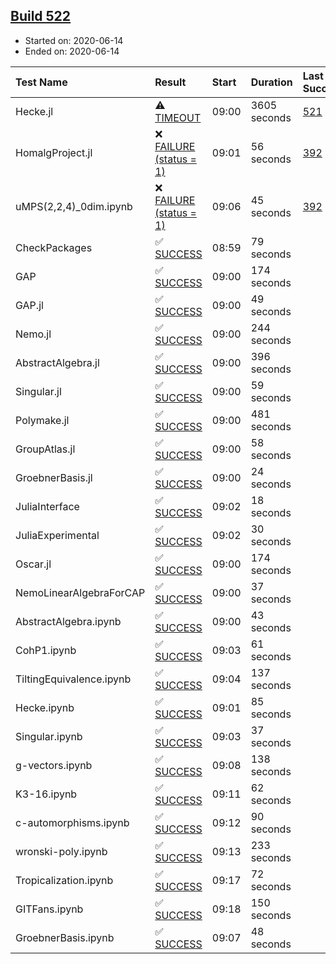 ## [Build 522](https://oscarci.mathematik.uni-kl.de/job/oscar-julia-1.4/522/)

* Started on: 2020-06-14
* Ended on: 2020-06-14

| Test Name    | Result | Start | Duration | Last Success | First Failure |
|:-------------|:-------|:------|:---------|:-------------|:--------------|
| Hecke.jl | ⚠ [TIMEOUT](https://oscarci.mathematik.uni-kl.de/job/oscar-julia-1.4/522/artifact/logs/build-522/Hecke.jl.log) | 09:00 | 3605 seconds | [521](https://oscarci.mathematik.uni-kl.de/job/oscar-julia-1.4/521/) | [522](https://oscarci.mathematik.uni-kl.de/job/oscar-julia-1.4/522/) |
| HomalgProject.jl | ❌ [FAILURE (status = 1)](https://oscarci.mathematik.uni-kl.de/job/oscar-julia-1.4/522/artifact/logs/build-522/HomalgProject.jl.log) | 09:01 | 56 seconds | [392](https://oscarci.mathematik.uni-kl.de/job/oscar-julia-1.4/392/) | [393](https://oscarci.mathematik.uni-kl.de/job/oscar-julia-1.4/393/) |
| uMPS(2,2,4)_0dim.ipynb | ❌ [FAILURE (status = 1)](https://oscarci.mathematik.uni-kl.de/job/oscar-julia-1.4/522/artifact/logs/build-522/uMPS-2-2-4-_0dim.ipynb.log) | 09:06 | 45 seconds | [392](https://oscarci.mathematik.uni-kl.de/job/oscar-julia-1.4/392/) | [393](https://oscarci.mathematik.uni-kl.de/job/oscar-julia-1.4/393/) |
| CheckPackages | ✅ [SUCCESS](https://oscarci.mathematik.uni-kl.de/job/oscar-julia-1.4/522/artifact/logs/build-522/CheckPackages.log) | 08:59 | 79 seconds |  |  |
| GAP | ✅ [SUCCESS](https://oscarci.mathematik.uni-kl.de/job/oscar-julia-1.4/522/artifact/logs/build-522/GAP.log) | 09:00 | 174 seconds |  |  |
| GAP.jl | ✅ [SUCCESS](https://oscarci.mathematik.uni-kl.de/job/oscar-julia-1.4/522/artifact/logs/build-522/GAP.jl.log) | 09:00 | 49 seconds |  |  |
| Nemo.jl | ✅ [SUCCESS](https://oscarci.mathematik.uni-kl.de/job/oscar-julia-1.4/522/artifact/logs/build-522/Nemo.jl.log) | 09:00 | 244 seconds |  |  |
| AbstractAlgebra.jl | ✅ [SUCCESS](https://oscarci.mathematik.uni-kl.de/job/oscar-julia-1.4/522/artifact/logs/build-522/AbstractAlgebra.jl.log) | 09:00 | 396 seconds |  |  |
| Singular.jl | ✅ [SUCCESS](https://oscarci.mathematik.uni-kl.de/job/oscar-julia-1.4/522/artifact/logs/build-522/Singular.jl.log) | 09:00 | 59 seconds |  |  |
| Polymake.jl | ✅ [SUCCESS](https://oscarci.mathematik.uni-kl.de/job/oscar-julia-1.4/522/artifact/logs/build-522/Polymake.jl.log) | 09:00 | 481 seconds |  |  |
| GroupAtlas.jl | ✅ [SUCCESS](https://oscarci.mathematik.uni-kl.de/job/oscar-julia-1.4/522/artifact/logs/build-522/GroupAtlas.jl.log) | 09:00 | 58 seconds |  |  |
| GroebnerBasis.jl | ✅ [SUCCESS](https://oscarci.mathematik.uni-kl.de/job/oscar-julia-1.4/522/artifact/logs/build-522/GroebnerBasis.jl.log) | 09:00 | 24 seconds |  |  |
| JuliaInterface | ✅ [SUCCESS](https://oscarci.mathematik.uni-kl.de/job/oscar-julia-1.4/522/artifact/logs/build-522/JuliaInterface.log) | 09:02 | 18 seconds |  |  |
| JuliaExperimental | ✅ [SUCCESS](https://oscarci.mathematik.uni-kl.de/job/oscar-julia-1.4/522/artifact/logs/build-522/JuliaExperimental.log) | 09:02 | 30 seconds |  |  |
| Oscar.jl | ✅ [SUCCESS](https://oscarci.mathematik.uni-kl.de/job/oscar-julia-1.4/522/artifact/logs/build-522/Oscar.jl.log) | 09:00 | 174 seconds |  |  |
| NemoLinearAlgebraForCAP | ✅ [SUCCESS](https://oscarci.mathematik.uni-kl.de/job/oscar-julia-1.4/522/artifact/logs/build-522/NemoLinearAlgebraForCAP.log) | 09:00 | 37 seconds |  |  |
| AbstractAlgebra.ipynb | ✅ [SUCCESS](https://oscarci.mathematik.uni-kl.de/job/oscar-julia-1.4/522/artifact/logs/build-522/AbstractAlgebra.ipynb.log) | 09:00 | 43 seconds |  |  |
| CohP1.ipynb | ✅ [SUCCESS](https://oscarci.mathematik.uni-kl.de/job/oscar-julia-1.4/522/artifact/logs/build-522/CohP1.ipynb.log) | 09:03 | 61 seconds |  |  |
| TiltingEquivalence.ipynb | ✅ [SUCCESS](https://oscarci.mathematik.uni-kl.de/job/oscar-julia-1.4/522/artifact/logs/build-522/TiltingEquivalence.ipynb.log) | 09:04 | 137 seconds |  |  |
| Hecke.ipynb | ✅ [SUCCESS](https://oscarci.mathematik.uni-kl.de/job/oscar-julia-1.4/522/artifact/logs/build-522/Hecke.ipynb.log) | 09:01 | 85 seconds |  |  |
| Singular.ipynb | ✅ [SUCCESS](https://oscarci.mathematik.uni-kl.de/job/oscar-julia-1.4/522/artifact/logs/build-522/Singular.ipynb.log) | 09:03 | 37 seconds |  |  |
| g-vectors.ipynb | ✅ [SUCCESS](https://oscarci.mathematik.uni-kl.de/job/oscar-julia-1.4/522/artifact/logs/build-522/g-vectors.ipynb.log) | 09:08 | 138 seconds |  |  |
| K3-16.ipynb | ✅ [SUCCESS](https://oscarci.mathematik.uni-kl.de/job/oscar-julia-1.4/522/artifact/logs/build-522/K3-16.ipynb.log) | 09:11 | 62 seconds |  |  |
| c-automorphisms.ipynb | ✅ [SUCCESS](https://oscarci.mathematik.uni-kl.de/job/oscar-julia-1.4/522/artifact/logs/build-522/c-automorphisms.ipynb.log) | 09:12 | 90 seconds |  |  |
| wronski-poly.ipynb | ✅ [SUCCESS](https://oscarci.mathematik.uni-kl.de/job/oscar-julia-1.4/522/artifact/logs/build-522/wronski-poly.ipynb.log) | 09:13 | 233 seconds |  |  |
| Tropicalization.ipynb | ✅ [SUCCESS](https://oscarci.mathematik.uni-kl.de/job/oscar-julia-1.4/522/artifact/logs/build-522/Tropicalization.ipynb.log) | 09:17 | 72 seconds |  |  |
| GITFans.ipynb | ✅ [SUCCESS](https://oscarci.mathematik.uni-kl.de/job/oscar-julia-1.4/522/artifact/logs/build-522/GITFans.ipynb.log) | 09:18 | 150 seconds |  |  |
| GroebnerBasis.ipynb | ✅ [SUCCESS](https://oscarci.mathematik.uni-kl.de/job/oscar-julia-1.4/522/artifact/logs/build-522/GroebnerBasis.ipynb.log) | 09:07 | 48 seconds |  |  |
